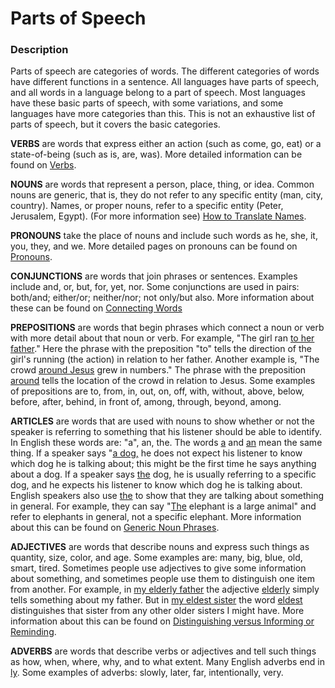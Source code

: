 # Parts of Speech #

### Description

Parts of speech are categories of words. The different categories of words have different functions in a sentence. All languages have parts of speech, and all words in a language belong to a part of speech. Most languages have these basic parts of speech, with some variations, and some languages have more categories than this.  This is not an exhaustive list of parts of speech, but it covers the basic categories.

**VERBS** are words that express either an action (such as come, go, eat) or a state-of-being (such as is, are, was). More detailed information can be found on [Verbs](../figs-verbs/01.md).

**NOUNS** are words that represent a person, place, thing, or idea. Common nouns are generic, that is, they do not refer to any specific entity (man, city, country). Names, or proper nouns, refer to a specific entity (Peter, Jerusalem, Egypt). (For more information see) [How to Translate Names](../translate-names/01.md).

**PRONOUNS** take the place of nouns and include such words as he, she, it, you, they, and we. More detailed pages on pronouns can be found on [Pronouns](../figs-pronouns/01.md).

**CONJUNCTIONS** are words that join phrases or sentences. Examples include and, or, but, for, yet, nor. Some conjunctions are used in pairs: both/and; either/or; neither/nor; not only/but also. More information about these can be found on [Connecting Words](../writing-connectingwords/01.md)

**PREPOSITIONS** are words that begin phrases which connect a noun or verb with more detail about that noun or verb. For example, "The girl ran <u>to her father</u>." Here the phrase with the preposition "to" tells the direction of the girl's running (the action) in relation to her father. Another example is, "The crowd <u>around Jesus</u> grew in numbers." The phrase with the preposition <u>around</u> tells the location of the crowd in relation to Jesus. Some examples of prepositions are to, from, in, out, on, off, with, without, above, below, before, after, behind, in front of, among, through, beyond, among.

**ARTICLES** are words that are used with nouns to show whether or not the speaker is referring to something that his listener should be able to identify. In English these words are: "a", an, the. The words <u>a</u> and <u>an</u> mean the same thing. If a speaker says "<u>a dog,</u> he does not expect his listener to know which dog he is talking about; this might be the first time he says anything about a dog. If a speaker says <u>the</u> dog, he is usually referring to a specific dog, and he expects his listener to know which dog he is talking about. English speakers also use <u>the</u> to show that they are talking about something in general. For example, they can say "<u>The</u> elephant is a large animal" and refer to elephants in general, not a specific elephant. More information about this can be found on [Generic Noun Phrases](../figs-genericnoun/01.md).

**ADJECTIVES** are words that describe nouns and express such things as quantity, size, color, and age. Some examples are: many, big, blue, old, smart, tired. Sometimes people use adjectives to give some information about something, and sometimes people use them to distinguish one item from another. For example, in <u>my elderly father</u> the adjective <u>elderly</u> simply tells something about my father.  But in <u>my eldest sister</u> the word <u>eldest</u> distinguishes that sister from any other older sisters I might have. More information about this can be found on [Distinguishing versus Informing or Reminding](../figs-distinguish/01.md).

**ADVERBS** are words that describe verbs or adjectives and tell such things as how, when, where, why, and to what extent. Many English adverbs end in <u>ly</u>. Some examples of adverbs: slowly, later, far, intentionally, very.